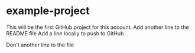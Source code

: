 # example-project
This will be the first GitHub project for this account.
Add another line to the README file
Add a line locally to push to GitHub 

Don't another line to the file

